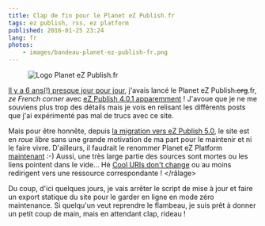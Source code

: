```yaml
---
title: Clap de fin pour le Planet eZ Publish.fr
tags: ez publish, rss, ez platform
published: 2016-01-25 23:24
lang: fr
photos:
    - images/bandeau-planet-ez-publish-fr.png
---
```


<figure class="object-center">
    <img src="/images/bandeau-planet-ez-publish-fr.png" alt="Logo Planet eZ
Publish.fr">
</figure>

[Il y a 6 ans(!) presque jour pour jour](/post/planet-ez-publish-fr/), j'avais
lancé le Planet eZ Publish~~.org~~.fr, *ze French
corner* avec [eZ Publish 4.0.1
apparemment](https://github.com/dpobel/planet-ezpublish.fr/blob/47613bc5f91f44b572630ee8a8ed7dd6a88f3323/www/lib/version.php#L33)&nbsp;!
J'avoue que je ne me souviens plus trop des détails mais je vois en relisant les
différents posts que j'ai expérimenté pas mal de trucs avec ce site.

Mais pour être honnête, depuis [la migration vers eZ Publish
5.0](/post/planet-ez-publish-fr-mis-sur-orbite-par-ez-publish-5/), le site est
en *roue libre* sans une grande motivation de ma part pour le maintenir et ni le
faire vivre. D'ailleurs, il faudrait le renommer Planet eZ Platform
[maintenant](/post/au-revoir-ez-publish-bonjour-ez-platform/) :-) Aussi, une
très large partie des sources sont mortes ou les liens pointent dans le vide...
Hé [Cool URIs don't change](https://www.w3.org/Provider/Style/URI) ou au moins
redirigent vers une ressource correspondante&nbsp;!  &lt;/râlage&gt;

Du coup, d'ici quelques jours, je vais arrêter le script de mise à jour et faire
un export statique du site pour le garder en ligne en mode zéro maintenance. Si
quelqu'un veut reprendre le flambeau, je suis prêt à donner un petit coup de
main, mais en attendant clap, rideau&nbsp;!
